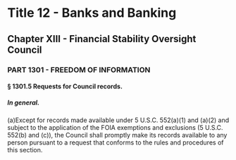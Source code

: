 
# Title 12 - Banks and Banking
## Chapter XIII - Financial Stability Oversight Council
### PART 1301 - FREEDOM OF INFORMATION
#### § 1301.5 Requests for Council records.
##### In general.

(a)Except for records made available under 5 U.S.C. 552(a)(1) and (a)(2) and subject to the application of the FOIA exemptions and exclusions (5 U.S.C. 552(b) and (c)), the Council shall promptly make its records available to any person pursuant to a request that conforms to the rules and procedures of this section.
